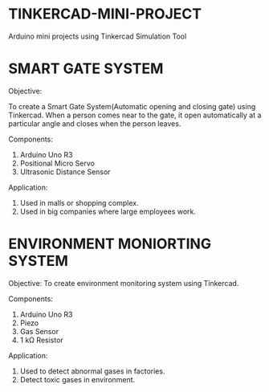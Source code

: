 # TINKERCAD-MINI-PROJECT
Arduino mini projects using Tinkercad Simulation Tool

# SMART GATE SYSTEM
Objective:

 To create a Smart Gate System(Automatic opening and closing gate) using Tinkercad.
When a person comes near to the gate, it open automatically at a particular angle and closes when the person leaves. 

Components:
1. Arduino Uno R3
2. Positional Micro Servo
3. Ultrasonic Distance Sensor

Application:
1. Used in malls or shopping complex.
2. Used in big companies where large employees work.

# ENVIRONMENT MONIORTING SYSTEM

Objective: To create environment monitoring system using Tinkercad.

Components: 
1. Arduino Uno R3
2. Piezo
3. Gas Sensor
4. 1 kΩ Resistor

Application:
1. Used to detect abnormal gases in factories.
2. Detect toxic gases in environment.

